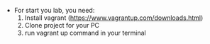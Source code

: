 - For start you lab, you need:
  1. Install vagrant (https://www.vagrantup.com/downloads.html)
  2. Clone project for your PC
  3. run vagrant up command in your terminal

